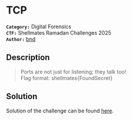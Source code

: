 # TCP

**`Category:`** Digital Forensics  
**`CTF:`** Shellmates Ramadan Challenges 2025  
**`Author:`** [bnd](https://www.linkedin.com/in/anesbendaoud/)

## Description

> Ports are not just for listening; they talk too!  
> Flag format: shellmates{FoundSecret}






  





## Solution
Solution of the challenge can be found [here](solution/).
